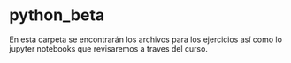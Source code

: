 # python_beta
En esta carpeta se encontrarán los archivos para los ejercicios así como lo jupyter notebooks que revisaremos a traves del curso.
